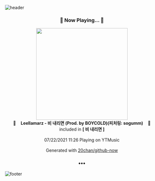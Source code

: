 ![header](https://capsule-render.vercel.app/api?type=wave&height=170&section=header&text=Hi.%20I'm%20SHIFT&fontColor=090707&fontAlignX=45&fontAlignY=65&fontSize=100)

<h3 align="center">🎵 Now Playing... 🎵</h3>
<p align="center">
  <a href="https://music.youtube.com/watch?v=N4hl7AcFOrc">
    <img width="300" src="https://lh3.googleusercontent.com/7nvATkmRe3dleM-1E8eGBrP1gR4XIK5BLFsrhElxe_LQm1bpV3_ftyyBmVERq7ownE8tdgrfJm6t8WQ">
  </a>
  <br>
  🎵&nbsp&nbsp&nbsp <b>Leellamarz - 비 내리면 (Prod. by BOYCOLD)(피처링: sogumm)</b> &nbsp&nbsp&nbsp🎵
  <br>
  included in <b>[ 비 내리면 ]</b>
  
  <br />
  <br />
  07/22/2021 11:26 Playing on YTMusic
  <br />
  <br />
  Generated with <a href="https://github.com/20chan/github-now">20chan/github-now</a>
</p>

<h3 align="center">•••</h3>

![footer](https://capsule-render.vercel.app/api?type=wave&height=150&section=footer)
